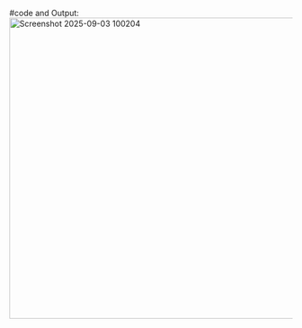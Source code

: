 #code and Output:
<img width="1176" height="536" alt="Screenshot 2025-09-03 100204" src="https://github.com/user-attachments/assets/9c9399b9-5d85-4b99-907b-977df28e8f20" />
